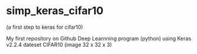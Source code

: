 # simp_keras_cifar10
(a first step to keras for cifar10)

My first repository on Github
Deep Learnning program (python)
using Keras v2.2.4
dateset CIFAR10 (image 32 x 32 x 3)
